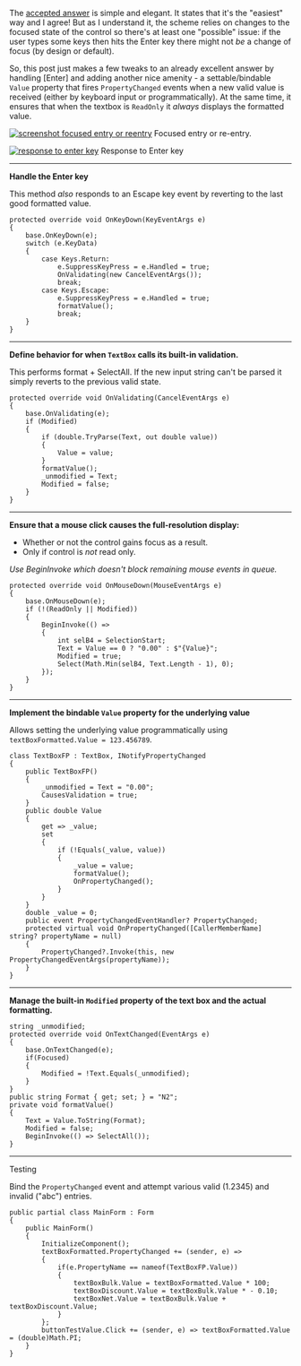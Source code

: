 The [accepted answer](https://stackoverflow.com/a/74894995/5438626) is simple and elegant. It states that it's the "easiest" way and I agree! But as I understand it, the scheme relies on changes to the focused state of the control so there's at least one "possible" issue: if the user types some keys then hits the Enter key there might not _be_ a change of focus (by design or default). 

So, this post just makes a few tweaks to an already excellent answer by handling [Enter] and adding another nice amenity - a settable/bindable `Value` property that fires `PropertyChanged` events when a new valid value is received (either by keyboard input or programmatically). At the same time, it ensures that when the textbox is `ReadOnly` it _always_ displays the formatted value.
    
[![screenshot focused entry or reentry][1]][1]
Focused entry or re-entry.

[![response to enter key][2]][2]
Response to Enter key

***
**Handle the Enter key**

This method _also_ responds to an Escape key event by reverting to the last good formatted value.

    protected override void OnKeyDown(KeyEventArgs e)
    {
        base.OnKeyDown(e);
        switch (e.KeyData)
        {
            case Keys.Return:
                e.SuppressKeyPress = e.Handled = true;
                OnValidating(new CancelEventArgs());
                break;
            case Keys.Escape:
                e.SuppressKeyPress = e.Handled = true;
                formatValue();
                break;
        }
    }


***
**Define behavior for when `TextBox` calls its built-in validation.**

This performs format + SelectAll. If the new input string can't be parsed it simply reverts to the previous valid state.

    protected override void OnValidating(CancelEventArgs e)
    {
        base.OnValidating(e);
        if (Modified)
        {
            if (double.TryParse(Text, out double value))
            {
                Value = value;
            }
            formatValue();
            _unmodified = Text;
            Modified = false;
        }
    }

***
**Ensure that a mouse click causes the full-resolution display:**

- Whether or not the control gains focus as a result.
- Only if control is _not_ read only.

_Use BeginInvoke which doesn't block remaining mouse events in queue._

    protected override void OnMouseDown(MouseEventArgs e)
    {
        base.OnMouseDown(e);
        if (!(ReadOnly || Modified))
        {
            BeginInvoke(() =>
            {
                int selB4 = SelectionStart;
                Text = Value == 0 ? "0.00" : $"{Value}";
                Modified = true;
                Select(Math.Min(selB4, Text.Length - 1), 0);
            });
        }
    }

***
**Implement the bindable `Value` property for the underlying value**

Allows setting the underlying value programmatically using  `textBoxFormatted.Value = 123.456789`.

    class TextBoxFP : TextBox, INotifyPropertyChanged
    {
        public TextBoxFP()
        {
            _unmodified = Text = "0.00";
            CausesValidation = true;
        }
        public double Value  
        {
            get => _value;
            set
            {
                if (!Equals(_value, value))
                {
                    _value = value;
                    formatValue();
                    OnPropertyChanged();
                }
            }
        }
        double _value = 0;    
        public event PropertyChangedEventHandler? PropertyChanged;
        protected virtual void OnPropertyChanged([CallerMemberName] string? propertyName = null)
        {
            PropertyChanged?.Invoke(this, new PropertyChangedEventArgs(propertyName));
        }
    }

***
**Manage the built-in `Modified` property of the text box and the actual formatting.**

    string _unmodified;
    protected override void OnTextChanged(EventArgs e)
    {
        base.OnTextChanged(e);
        if(Focused)
        {
            Modified = !Text.Equals(_unmodified);
        }
    }
    public string Format { get; set; } = "N2";
    private void formatValue()
    {
        Text = Value.ToString(Format);
        Modified = false;
        BeginInvoke(() => SelectAll());
    }

***
Testing

Bind the `PropertyChanged` event and attempt various valid (1.2345) and invalid ("abc") entries.

    public partial class MainForm : Form
    {
        public MainForm()
        {
            InitializeComponent();
            textBoxFormatted.PropertyChanged += (sender, e) =>
            {
                if(e.PropertyName == nameof(TextBoxFP.Value))
                {
                    textBoxBulk.Value = textBoxFormatted.Value * 100;
                    textBoxDiscount.Value = textBoxBulk.Value * - 0.10;
                    textBoxNet.Value = textBoxBulk.Value + textBoxDiscount.Value;
                }
            };
            buttonTestValue.Click += (sender, e) => textBoxFormatted.Value = (double)Math.PI;
        }
    }


  [1]: https://i.stack.imgur.com/3TJFE.png
  [2]: https://i.stack.imgur.com/hU3Ul.png